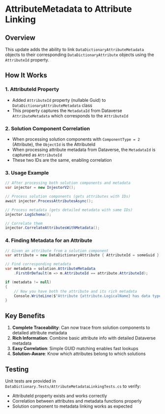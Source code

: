 # AttributeMetadata to Attribute Linking

## Overview

This update adds the ability to link `DataDictionaryAttributeMetadata` objects to their corresponding `DataDictionaryAttribute` objects using the `AttributeId` property.

## How It Works

### 1. AttributeId Property
- Added `AttributeId` property (nullable Guid) to `DataDictionaryAttributeMetadata` class
- This property captures the `MetadataId` from Dataverse `AttributeMetadata` which corresponds to the `AttributeId`

### 2. Solution Component Correlation
- When processing solution components with `ComponentType = 2` (Attribute), the `ObjectId` is the AttributeId
- When processing attribute metadata from Dataverse, the `MetadataId` is captured as `AttributeId`
- These two IDs are the same, enabling correlation

### 3. Usage Example

```csharp
// After processing both solution components and metadata
var injector = new InjestorV2();

// Process solution components (gets attributes with IDs)
await injector.ProcessAttributesAsync();

// Process metadata (gets detailed metadata with same IDs)
injector.LogSchema();

// Correlate them
injector.CorrelateAttributesWithMetadata();
```

### 4. Finding Metadata for an Attribute

```csharp
// Given an attribute from a solution component
var attribute = new DataDictionaryAttribute { AttributeId = someGuid };

// Find corresponding metadata
var metadata = solution.AttributeMetadata
    .FirstOrDefault(m => m.AttributeId == attribute.AttributeId);

if (metadata != null)
{
    // Now you have both the attribute and its rich metadata
    Console.WriteLine($"Attribute {attribute.LogicalName} has data type {metadata.DataType}");
}
```

## Key Benefits

1. **Complete Traceability**: Can now trace from solution components to detailed attribute metadata
2. **Rich Information**: Combine basic attribute info with detailed Dataverse metadata
3. **Easy Correlation**: Simple GUID matching enables fast lookups
4. **Solution-Aware**: Know which attributes belong to which solutions

## Testing

Unit tests are provided in `DataDictionary.Tests/AttributeMetadataLinkingTests.cs` to verify:
- AttributeId property exists and works correctly
- Correlation between attributes and metadata functions properly
- Solution component to metadata linking works as expected